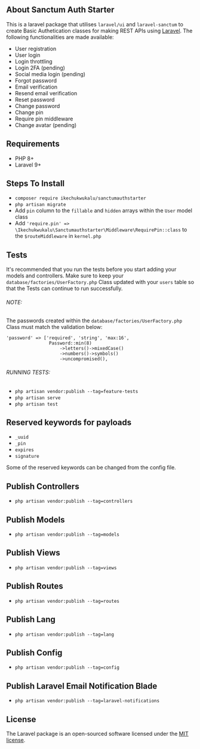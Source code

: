 ## About Sanctum Auth Starter

This is a laravel package that utilises `laravel/ui` and `laravel-sanctum` to create Basic Authetication classes for making REST APIs using [Laravel](https://laravel.com/). The following functionalities are made available:

- User registration
- User login
- Login throttling
- Login 2FA (pending)
- Social media login (pending)
- Forgot password
- Email verification
- Resend email verification
- Reset password
- Change password
- Change pin
- Require pin middleware
- Change avatar (pending)

## Requirements

- PHP 8+
- Laravel 9+

## Steps To Install

- `composer require ikechukwukalu/sanctumauthstarter`
- `php artisan migrate`
- Add `pin` column to the `fillable` and `hidden` arrays within the `User` model class
- Add `'require.pin' => \Ikechukwukalu\Sanctumauthstarter\Middleware\RequirePin::class` to the `$routeMiddleware` in `kernel.php`

## Tests

It's recommended that you run the tests before you start adding your models and controllers.
Make sure to keep your `database/factories/UserFactory.php` Class updated with your `users` table so that the Tests can continue to run successfully.

###### NOTE:
The passwords created within the `database/factories/UserFactory.php` Class must match the validation below:

```
'password' => ['required', 'string', 'max:16',
                Password::min(8)
                    ->letters()->mixedCase()
                    ->numbers()->symbols()
                    ->uncompromised(),
```

###### RUNNING TESTS:
- `php artisan vendor:publish --tag=feature-tests`
- `php artisan serve`
- `php artisan test`

## Reserved keywords for payloads

- `_uuid`
- `_pin`
- `expires`
- `signature`

Some of the reserved keywords can be changed from the config file.

## Publish Controllers

- `php artisan vendor:publish --tag=controllers`

## Publish Models

- `php artisan vendor:publish --tag=models`

## Publish Views

- `php artisan vendor:publish --tag=views`

## Publish Routes

- `php artisan vendor:publish --tag=routes`

## Publish Lang

- `php artisan vendor:publish --tag=lang`

## Publish Config

- `php artisan vendor:publish --tag=config`

## Publish Laravel Email Notification Blade

- `php artisan vendor:publish --tag=laravel-notifications`

## License

The Laravel package is an open-sourced software licensed under the [MIT license](https://opensource.org/licenses/MIT).
